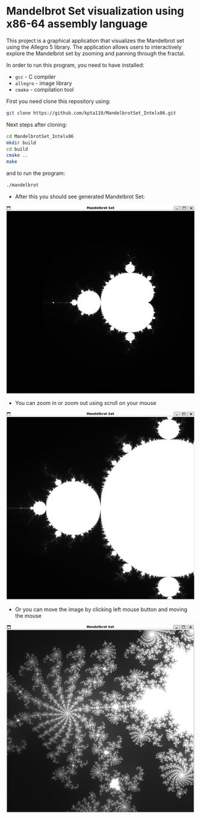 # Mandelbrot Set visualization using x86-64 assembly language
This project is a graphical application that visualizes the Mandelbrot set using the Allegro 5 library. The application allows users to interactively explore the Mandelbrot set by zooming and panning through the fractal.

In order to run this program, you need to have installed:
- `gcc` - C compiler
- `allegro` - image library
- `cmake` - compilation tool

First you need clone this repository using:
```bash
git clone https://github.com/kpta119/MandelbrotSet_Intelx86.git
```
Next steps after cloning:
```bash
cd MandelbrotSet_Intelx86
mkdir build
cd build
cmake ..
make
```
and to run the program:
```bash
./mandelbrot
```
- After this you should see generated Mandelbrot Set:
<img src="images/mandelbrotSet1.png" width="500" height="500">

- You can zoom in or zoom out using scroll on your mouse
<img src="images/mandelbrotSet2.png" width="500" height="500">

- Or you can move the image by clicking left mouse button and moving the mouse
<img src="images/mandelbrotSet3.png" width="500" height="500">
